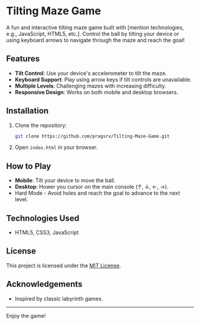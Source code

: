 # Tilting Maze Game

A fun and interactive tilting maze game built with [mention technologies, e.g., JavaScript, HTML5, etc.]. Control the ball by tilting your device or using keyboard arrows to navigate through the maze and reach the goal!


## Features
- **Tilt Control**: Use your device's accelerometer to tilt the maze.
- **Keyboard Support**: Play using arrow keys if tilt controls are unavailable.
- **Multiple Levels**: Challenging mazes with increasing difficulty.
- **Responsive Design**: Works on both mobile and desktop browsers.

## Installation
1. Clone the repository:
   ```sh
   git clone https://github.com/pragsrv/Tilting-Maze-Game.git
   ```
2. Open `index.html` in your browser.

## How to Play
- **Mobile**: Tilt your device to move the ball.
- **Desktop**: Hower you cursor on the main console (↑, ↓, ←, →).
- Hard Mode - Avoid holes and reach the goal to advance to the next level.

## Technologies Used
- HTML5, CSS3, JavaScript

## License
This project is licensed under the [MIT License](LICENSE).

## Acknowledgements
- Inspired by classic labyrinth games.

---
Enjoy the game!